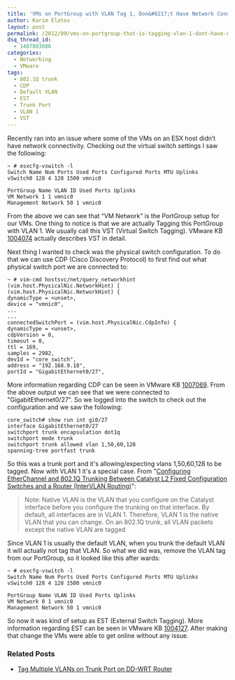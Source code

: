```yaml
---
title: 'VMs on PortGroup with VLAN Tag 1, Don&#8217;t Have Network Connectivity'
author: Karim Elatov
layout: post
permalink: /2012/09/vms-on-portgroup-that-is-tagging-vlan-1-dont-have-network-connectivity/
dsq_thread_id:
  - 1407803686
categories:
  - Networking
  - VMware
tags:
  - 802.1Q trunk
  - CDP
  - Default VLAN
  - EST
  - Trunk Port
  - VLAN 1
  - VST
---
```

Recently ran into an issue where some of the VMs on an ESX host didn&#8217;t have network connectivity. Checking out the virtual switch settings I saw the following:

	  
	~ # esxcfg-vswitch -l  
	Switch Name Num Ports Used Ports Configured Ports MTU Uplinks  
	vSwitch0 128 4 128 1500 vmnic0
	
	PortGroup Name VLAN ID Used Ports Uplinks  
	VM Network 1 1 vmnic0  
	Management Network 50 1 vmnic0  
	

From the above we can see that &#8220;VM Network&#8221; is the PortGroup setup for our VMs. One thing to notice is that we are actually Tagging this PortGroup with VLAN 1. We usually call this VST (Virtual Switch Tagging). VMware KB <a href="http://kb.vmware.com/kb/1004074" onclick="javascript:_gaq.push(['_trackEvent','outbound-article','http://kb.vmware.com/kb/1004074']);">1004074</a> actually describes VST in detail. 

Next thing I wanted to check was the physical switch configuration. To do that we can use CDP (Cisco Discovery Protocol) to first find out what physical switch port we are connected to:

	  
	~ # vim-cmd hostsvc/net/query_networkhint  
	(vim.host.PhysicalNic.NetworkHint) [  
	(vim.host.PhysicalNic.NetworkHint) {  
	dynamicType = <unset>,  
	device = "vmnic0",  
	...  
	...  
	connectedSwitchPort = (vim.host.PhysicalNic.CdpInfo) {  
	dynamicType = <unset>,  
	cdpVersion = 0,  
	timeout = 0,  
	ttl = 169,  
	samples = 2982,  
	devId = "core_switch",  
	address = "192.168.9.18",  
	portId = "GigabitEthernet0/27",  
	

More information regarding CDP can be seen in VMware KB <a href="http://kb.vmware.com/kb/1007069" onclick="javascript:_gaq.push(['_trackEvent','outbound-article','http://kb.vmware.com/kb/1007069']);">1007069</a>. From the above output we can see that we were connected to "GigabitEthernet0/27". So we logged into the switch to check out the configuration and we saw the following:

	  
	core_switch# show run int gi0/27  
	interface GigabitEthernet0/27  
	switchport trunk encapsulation dot1q  
	switchport mode trunk  
	switchport trunk allowed vlan 1,50,60,128  
	spanning-tree portfast trunk  
	

So this was a trunk port and it's allowing/expecting vlans 1,50,60,128 to be tagged. Now with VLAN 1 it's a special case. From "<a href="http://www.cisco.com/en/US/products/hw/switches/ps628/products_configuration_example09186a00800ef797.shtml" onclick="javascript:_gaq.push(['_trackEvent','outbound-article','http://www.cisco.com/en/US/products/hw/switches/ps628/products_configuration_example09186a00800ef797.shtml']);">Configuring EtherChannel and 802.1Q Trunking Between Catalyst L2 Fixed Configuration Switches and a Router (InterVLAN Routing)</a>":

> Note: Native VLAN is the VLAN that you configure on the Catalyst interface before you configure the trunking on that interface. By default, all interfaces are in VLAN 1. Therefore, VLAN 1 is the native VLAN that you can change. On an 802.1Q trunk, all VLAN packets except the native VLAN are tagged 

Since VLAN 1 is usually the default VLAN, when you trunk the default VLAN it will actually not tag that VLAN. So what we did was, remove the VLAN tag from our PortGroup, so it looked like this after wards:

	  
	~ # esxcfg-vswitch -l  
	Switch Name Num Ports Used Ports Configured Ports MTU Uplinks  
	vSwitch0 128 4 128 1500 vmnic0
	
	PortGroup Name VLAN ID Used Ports Uplinks  
	VM Network 0 1 vmnic0  
	Management Network 50 1 vmnic0  
	

So now it was kind of setup as EST (External Switch Tagging). More information regarding EST can be seen in VMware KB <a href="http://kb.vmware.com/kb/1004127" onclick="javascript:_gaq.push(['_trackEvent','outbound-article','http://kb.vmware.com/kb/1004127']);">1004127</a>. After making that change the VMs were able to get online without any issue.

<div class="SPOSTARBUST-Related-Posts">
  <H3>
    Related Posts
  </H3>
  
  <ul class="entry-meta">
    <li class="SPOSTARBUST-Related-Post">
      <a title="Tag Multiple VLANs on Trunk Port on DD-WRT Router" href="http://virtuallyhyper.com/2014/04/tag-multiple-vlans-on-trunk-port-on-dd-wrt-router/" onclick="javascript:_gaq.push(['_trackEvent','outbound-article','http://virtuallyhyper.com/2014/04/tag-multiple-vlans-on-trunk-port-on-dd-wrt-router/']);" rel="bookmark">Tag Multiple VLANs on Trunk Port on DD-WRT Router</a>
    </li>
  </ul>
</div>

